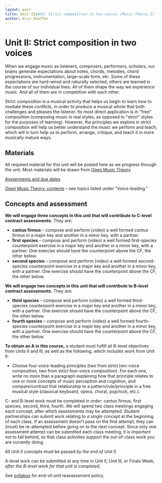 ```yaml
---
layout: post
title: Unit II&#58; Strict composition in two voices (Music Theory I)
author: Kris Shaffer
---
```


# Unit II: Strict composition in two voices

When we engage music as listeners, composers, performers, scholars, our brains generate expectations about notes, chords, melodies, chord progressions, instrumentation, large-scale form, etc. Some of these expectations are hard-wired and naturally selected, others are learned in the course of our individual lives. All of them shape the way we experience music. And all of them are in competition with each other.

Strict composition is a musical activity that helps us begin to learn how to mediate these conflicts, in order to produce a musical whole that both challenges and pleases the listener. Its most direct application is in "free" composition (composing music in real styles, as opposed to "strict" styles for the purposes of learning). However, the principles we explore in strict composition will help us better understand the music we perform and teach, which will in turn help us to perform, arrange, critique, and teach it in more musically mature ways.

## Materials ##

All required material for this unit will be posted here as we progress through the unit. Most materials will be drawn from [Open Music Theory](http://openmusictheory.com).

[Assignments and due dates](mt1-assign.html)

[Open Music Theory: contents](http://openmusictheory.com/contents.html) – see topics listed under "Voice-leading."


## Concepts and assessment

**We will engage three concepts in this unit that will contribute to C-level contract assessments.** They are:

- **cantus firmus** – compose and perform (video) a well formed *cantus firmus* in a major key and another in a minor key, with a partner.  
- **first species** – compose and perform (video) a well formed first-species counterpoint exercise in a major key and another in a minor key, with a partner. One exercise should have the counterpoint above the CF, the other below.  
- **second species** – compose and perform (video) a well formed second-species counterpoint exercise in a major key and another in a minor key, with a partner. One exercise should have the counterpoint above the CF, the other below.  

**We will engage two concepts in this unit that will contribute to B-level contract assessments.** They are:

- **third species** – compose and perform (video) a well formed third-species counterpoint exercise in a major key and another in a minor key, with a partner. One exercise should have the counterpoint above the CF, the other below.  
- **fourth species** – compose and perform (video) a well formed fourth-species counterpoint exercise in a major key and another in a minor key, with a partner. One exercise should have the counterpoint above the CF, the other below.   

**To obtain an A in this course,** a student must fulfill all B-level objectives from Units II and III, as well as the following, which includes work from Unit II:

- Choose four voice-leading principles (two from strict two-voice composition, two from strict four-voice composition). For each one, write no more than a paragraph explaining how that principle relates to one or more concepts of music perception and cognition, and compare/contrast that relationship to a pattern/rule/principle in a free musical style (classical keyboard, opera, choral, pop/rock, etc.).

C- and B-level work must be completed *in order*: cantus firmus, first species, second, third, fourth. We will spend two class meetings engaging each concept, after which assessments may be attempted. Student partnerships can submit work relating to *a single concept* at the beginning of each class. If an assessment doesn't pass on the first attempt, they can (must) be re-attempted before going on to the next concept. Since only one assessment attempt can be submitted each class meeting, it is important not to fall behind, so that class activities support the out-of-class work you are currently doing.

All Unit II concepts must be passed *by the end of Unit II.*

A-level work can be submitted at any time in Unit II, Unit III, or Finals Week, *after the B-level work for that unit is completed*.

See [syllabus](theory1.html) for end-of-unit reassessment policy.